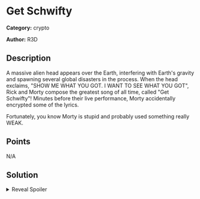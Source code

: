 # Get Schwifty
**Category:** crypto

**Author:** R3D

## Description
A massive alien head appears over the Earth, interfering with Earth's gravity and spawning several global disasters in the process. When the head exclaims, "SHOW ME WHAT YOU GOT. I WANT TO SEE WHAT YOU GOT", Rick and Morty compose the greatest song of all time, called "Get Schwifty"! Minutes before their live performance, Morty accidentally encrypted some of the lyrics. 

Fortunately, you know Morty is stupid and probably used something really WEAK. 
## Points
N/A

## Solution
<details>
 <summary>Reveal Spoiler</summary>

### FLAG
```CCSC{74k3_0ff_y0ur_p4n75_4nd_y0ur_p4n7135,_5h17_0n_7h3_fl00r!!!}```

A solution that performs the above is provided in [sol.py](./sol/decrypt.py)

</details>
